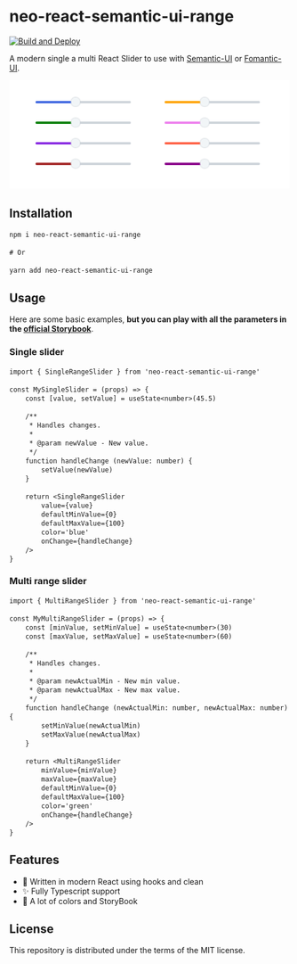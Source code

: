 # neo-react-semantic-ui-range

[![Build and Deploy](https://github.com/jware-solutions/neo-react-semantic-ui-range/actions/workflows/storybook.yml/badge.svg)](https://github.com/jware-solutions/neo-react-semantic-ui-range/actions/workflows/storybook.yml)

A modern single a multi React Slider to use with [Semantic-UI][semantic-ui] or [Fomantic-UI][fomantic-ui].


![Slider example with multiple colors](./assets/colors.png)


## Installation

```
npm i neo-react-semantic-ui-range

# Or

yarn add neo-react-semantic-ui-range
```


## Usage

Here are some basic examples, **but you can play with all the parameters in the [official Storybook][storybook]**.

### Single slider

```tsx
import { SingleRangeSlider } from 'neo-react-semantic-ui-range'

const MySingleSlider = (props) => {
	const [value, setValue] = useState<number>(45.5)

	/**
	 * Handles changes.
	 *
	 * @param newValue - New value.
	 */
	function handleChange (newValue: number) {
		setValue(newValue)
	}

	return <SingleRangeSlider
		value={value}
		defaultMinValue={0}
		defaultMaxValue={100}
		color='blue'
		onChange={handleChange}
	/>
}
```


### Multi range slider

```tsx
import { MultiRangeSlider } from 'neo-react-semantic-ui-range'

const MyMultiRangeSlider = (props) => {
	const [minValue, setMinValue] = useState<number>(30)
  	const [maxValue, setMaxValue] = useState<number>(60)

	/**
	 * Handles changes.
	 *
	 * @param newActualMin - New min value.
	 * @param newActualMax - New max value.
	 */
	function handleChange (newActualMin: number, newActualMax: number) {
		setMinValue(newActualMin)
		setMaxValue(newActualMax)
	}

	return <MultiRangeSlider
		minValue={minValue}
		maxValue={maxValue}
		defaultMinValue={0}
		defaultMaxValue={100}
		color='green'
		onChange={handleChange}
	/>
}
```


## Features

- 🚀 Written in modern React using hooks and clean 
- ✨ Fully Typescript support
- 📖 A lot of colors and StoryBook


## License

This repository is distributed under the terms of the MIT license.


[semantic-ui]: https://react.semantic-ui.com/
[fomantic-ui]: https://fomantic-ui.com/
[storybook]: https://jware-solutions.github.io/neo-react-semantic-ui-range/